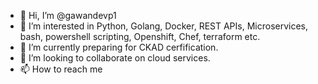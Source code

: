 - 👋 Hi, I’m @gawandevp1
- 👀 I’m interested in Python, Golang, Docker, REST APIs, Microservices, bash, powershell scripting, Openshift, Chef, terraform etc.
- 🌱 I’m currently preparing for CKAD cerfification.
- 💞️ I’m looking to collaborate on cloud services.
- 📫 How to reach me 

<!---
gawandevp1/gawandevp1 is a ✨ special ✨ repository because its `README.md` (this file) appears on your GitHub profile.
You can click the Preview link to take a look at your changes.
--->
